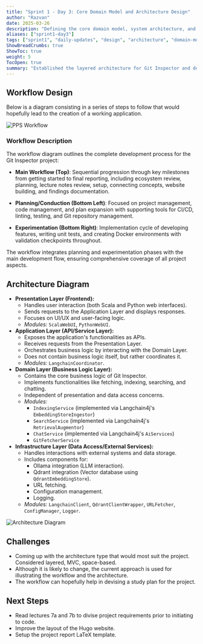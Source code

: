 ```yaml
---
title: "Sprint 1 - Day 3: Core Domain Model and Architecture Design"
author: "Razvan"
date: 2025-03-26
description: "Defining the core domain model, system architecture, and development workflow for Git Inspector"
aliases: ["sprint1-day3"]
tags: ["sprint1", "daily-updates", "design", "architecture", "domain-model"]
ShowBreadCrumbs: true
ShowToc: true
weight: 5
TocOpen: true
summary: "Established the layered architecture for Git Inspector and defined a comprehensive development workflow covering planning, implementation, and experimentation phases."
---
```


## Workflow Design

Below is a diagram consisting in a series of steps to follow that would hopefully lead to the creation of a working application.

![PPS Workflow](../../../../static/figures/PPS-workflow.svg)

### Workflow Description

The workflow diagram outlines the complete development process for the Git Inspector project:

- **Main Workflow (Top)**: Sequential progression through key milestones from getting started to final reporting, including ecosystem review, planning, lecture notes review, setup, connecting concepts, website building, and findings documentation.

- **Planning/Conduction (Bottom Left)**: Focused on project management, code management, and plan expansion with supporting tools for CI/CD, linting, testing, and Git repository management.

- **Experimentation (Bottom Right)**: Implementation cycle of developing features, writing unit tests, and creating Docker environments with validation checkpoints throughout.

The workflow integrates planning and experimentation phases with the main development flow, ensuring comprehensive coverage of all project aspects.

## Architecture Diagram

- **Presentation Layer (Frontend):**
  - Handles user interaction (both Scala and Python web interfaces).
  - Sends requests to the Application Layer and displays responses.
  - Focuses on UI/UX and user-facing logic.
  - _Modules:_ `ScalaWebUI`, `PythonWebUI`.
- **Application Layer (API/Service Layer):**
  - Exposes the application's functionalities as APIs.
  - Receives requests from the Presentation Layer.
  - Orchestrates business logic by interacting with the Domain Layer.
  - Does not contain business logic itself, but rather coordinates it.
  - _Modules:_ `LangchainCoordinator`.
- **Domain Layer (Business Logic Layer):**
  - Contains the core business logic of Git Inspector.
  - Implements functionalities like fetching, indexing, searching, and chatting.
  - Independent of presentation and data access concerns.
  - _Modules:_
    - `IndexingService` (implemented via Langchain4j's `EmbeddingStoreIngestor`)
    - `SearchService` (implemented via Langchain4j's `RetrievalAugmentor`)
    - `ChatService` (implemented via Langchain4j's `AiServices`)
    - `GitFetcherService`
- **Infrastructure Layer (Data Access/External Services):**
  - Handles interactions with external systems and data storage.
  - Includes components for:
    - Ollama integration (LLM interaction).
    - Qdrant integration (Vector database using `QdrantEmbeddingStore`).
    - URL fetching.
    - Configuration management.
    - Logging.
  - _Modules:_ `LangchainClient`, `QdrantClientWrapper`, `URLFetcher`, `ConfigManager`, `Logger`.

![Architecture Diagram](../../../../static/figures/PPS-architecture.svg)

## Challenges

- Coming up with the architecture type that would most suit the project. Considered layered, MVC, space-based.
- Although it is likely to change, the current approach is used for illustrating the workflow and the architecture.
- The workflow can hopefully help in devising a study plan for the project.

## Next Steps

- Read lectures 7a and 7b to divise project requirements prior to initiating to code.
- Improve the layout of the Hugo website.
- Setup the project report LaTeX template.
